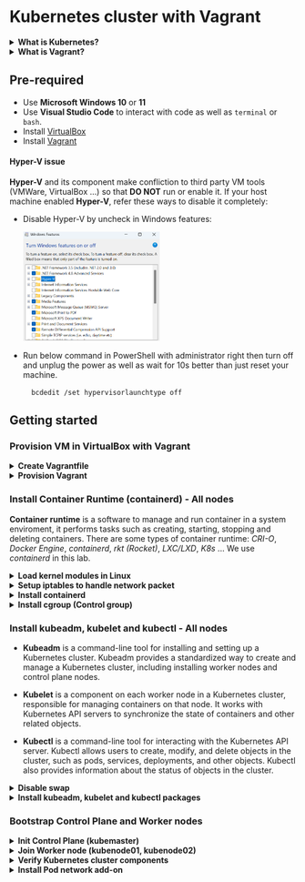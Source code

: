 # Kubernetes cluster with Vagrant

<details><summary><b>What is Kubernetes?</b></summary>


**Kubernetes (K8s)** is an open-source platform that is used to deploy and manage container (Container runtime). Below are some basic concepts in Kubernetes:

- **Node** is a server such as cloud instance, VM of premise or computer where container can be deployed and run. There are 2 types:

    **Worker Node:**

    **Control Plan (Master) Node:**

- **Pod:** A group of containers deployed in the same **Node**. Each pod has a unique IP and shares network as well as storage resources to each other.

- **ReplicaSet:** This resource is used to manage a specify number of **Pods** are running for some purpose.
    
    *Example: If you want to have and persist 3 pods for your web app you have to define them in yaml/yml file.*

    <img src="/images/ReplicaSet.png" width=25% height=25%>

    *This yaml/yml file ensures your nginx app will always has 3 pods running **"replicas: 3"** in the same time with ReplicaSet resource.*        

- **Deployment:** This resource is used to deploy and manage **Pods** and **ReplicaSets**. It can update and rollback **Pods** via **ReplicaSet**.
    
    *Example: Your web app needs to have 2 versions. 1 is for lastest update and 1 is for backup version to rollback once it has accident. Therefore, you have to define 2 ReplicaSets in a Deployment yaml/yml file.*

    <img src="/images/Deployment.png" width=25% height=25%>

    *In this file, if you want to update app version, you just need to change the image then Kubenetes will create a new ReplicaSet with lastest image version for Pods.*

![](/images/Deployment_ReplicaSet_Pod.png)

- **StatefulSets** is a controller that is used to manage stability and consistency application. The best pactice is Database.

- **DaemonSets** is used to deploy an application pod to all node in cluster.

    *Example: You want to setup an Prometheus for all node to monitor. DaemonSets will help easily* 

</details>

<details><summary><b>What is Vagrant?</b></summary>

**Vagrant** is a tool to create infrastructure in virtual machine enviroment. It is **IaC** (Infrastructure as Code) on premise system that may help to define and manage virtual machines using code. Refer [Introduction to Vagrant](https://developer.hashicorp.com/vagrant/intro) to get more information.

</details>

## Pre-required
- Use **Microsoft Windows 10** or **11**
- Use **Visual Studio Code** to interact with code as well as ``terminal`` or ``bash``.
- Install [VirtualBox](https://www.virtualbox.org/wiki/Downloads)
- Install [Vagrant](https://developer.hashicorp.com/vagrant/downloads)


#### Hyper-V issue

**Hyper-V** and its component make confliction to third party VM tools (VMWare, VirtualBox ...) so that **DO NOT** run or enable it. If your host machine enabled **Hyper-V**, refer these ways to disable it completely:
 
- Disable Hyper-V by uncheck in Windows features:

    <img src="/images/disable%20hyper%20v%20in%20windows%20features.png" width=50% height=50%>

- Run below command in PowerShell with administrator right then turn off and unplug the power as well as wait for 10s better than just reset your machine.

        bcdedit /set hypervisorlaunchtype off


## Getting started

### Provision VM in VirtualBox with Vagrant

<details><summary><b>Create Vagrantfile</b></summary>

Run `vagrant init` or create a file with *Vagrantfile* name.

Use as below code or [Vagrantfile](./Vagrantfile):

```
# -*- mode: ruby -*-
# vi:set ft=ruby sw=2 ts=2 sts=2:

# Define the number of control plane (MASTER_NODE) and node (WORKER_NODE)
NUM_MASTER_NODE = 1
NUM_WORKER_NODE = 2

IP_NW = "192.168.56."
MASTER_IP_START = 1
NODE_IP_START = 2

# All Vagrant configuration is done below. The "2" in Vagrant.configure
# configures the configuration version (we support older styles for
# backwards compatibility). Please don't change it unless you know what
# you're doing.
Vagrant.configure("2") do |config|
  # The most common configuration options are documented and commented below.
  # For a complete reference, please see the online documentation at
  # https://docs.vagrantup.com.

  # Every Vagrant development environment requires a box. You can search for
  # boxes at https://vagrantcloud.com/search.
  # Here are some key details about the "ubuntu/bionic64" Vagrant box:
    # Operating System: Ubuntu 18.04 LTS (Bionic Beaver)
        # Ubuntu 18.04 LTS will receive security updates and bug fixes 
        # from Canonical, the company behind Ubuntu, until April 2023 
        # for desktop and server versions, and until April 2028 for 
        # server versions with Extended Security Maintenance (ESM) enabled.
    # Architecture: x86_64 (64-bit)
    # Disk Size: 10 GB
    # RAM: 2 GB
    # CPUs: 2
    # Desktop Environment: None (headless)
    # Provider: VirtualBox
  config.vm.box = "ubuntu/bionic64"

  # Disable automatic box update checking. If you disable this, then
  # boxes will only be checked for updates when the user runs
  # `vagrant box outdated`. This is not recommended.
  config.vm.box_check_update = false

  # View the documentation for the VirtualBox for more
  # information on available options.
  # https://developer.hashicorp.com/vagrant/docs/providers/virtualbox/configuration

  # Provision Control Plane
  (1..NUM_MASTER_NODE).each do |i|
      config.vm.define "kubemaster" do |node|
        node.vm.provider "virtualbox" do |vb|
            vb.name = "kubemaster"
            vb.memory = 2048
            vb.cpus = 2
        end
        node.vm.hostname = "kubemaster"
        node.vm.network :private_network, ip: IP_NW + "#{MASTER_IP_START + i}"
      end
  end


  # Provision Nodes
  (1..NUM_WORKER_NODE).each do |i|
    config.vm.define "kubenode0#{i}" do |node|
        node.vm.provider "virtualbox" do |vb|
            vb.name = "kubenode0#{i}"
            vb.memory = 2048
            vb.cpus = 2
        end
        node.vm.hostname = "kubenode0#{i}"
        node.vm.network :private_network, ip: IP_NW + "#{NODE_IP_START + i}"
    end
  end
end
```

In this **Vagrantfile**, we simply specify:
- Number of virtual machines: ``NUM_MASTER_NODE``, ``NUM_WORKER_NODE``
- IP address: ``IP_NW``, ``MASTER_IP_START``, ``NODE_IP_START``
- Private networking connectivity: ``node.vm.network``
- Unique hostname: ``node.vm.hostname``
- Operating system: ``config.vm.box``
- System resources: ``vb.memory``, ``vb.cpus``
- GUI of VM Machine: `vb.gui`

**Vagrantfile** uses **Ruby** syntax. Refer [here](https://developer.hashicorp.com/vagrant/docs/vagrantfile) to get more information when modifying **Vagrantfile**.

</details>

<details><summary><b>Provision Vagrant</b></summary>

1. Run this command

        vagrant up

    In this step, we may stuck when each machine is bootstrapped because of **Hyper-V** or hardware compatibility.

    ![](/images/stucking%20error.png)

    <img src="/images/stucking%20error%202.png" width=50% height=50%>

    If you do all ways in [Hyper-V issue](#hyper-v-issue) and still get this stucking:
    - Press "Enter" button to trigger manually from VM GUI. 
    - Increase boot_timeout (default is 300s) as terminal message in `Vagrantfile` (This is not the best practice to solve the issue).

        <img src="/images/increase%20boot_timeout.png" width=50% height=50%>
    
    - Remove the stucked-machine in **VirtualBox** and its resource in directory *"C:\Users\YourUser\VirtualBox VMs/"* then `vagrant up` again.
    - Re-install Windows OS (The last choice).

2. Verify provisioned-VM by command:

        vagrant status

    Result:

    <img src="/images/vagrant%20status.png" width=75% height=75%>

3. Remote to each node via ssh using command:

    Kubemaster

        vagrant ssh kubemaster

    Kubenode01

        vagrant ssh kubenode01

    Kubenode02

        vagrant ssh kubenode02



**Vagrant** fowards port 22 and generates keypair for `ssh` by itself so that we do not need to define them in `Vagrantfile`. Refer [Vagrant: SSH Sharing](https://developer.hashicorp.com/vagrant/docs/share/ssh) and [Vagrantfile: config.ssh](https://developer.hashicorp.com/vagrant/docs/vagrantfile/ssh_settings) for more information.

</details>

### Install Container Runtime (containerd) - All nodes

**Container runtime** is a software to manage and run container in a system enviroment, it performs tasks such as creating, starting, stopping and deleting containers. There are some types of container runtime: *CRI-O*, *Docker Engine*, *containerd*, *rkt (Rocket)*, *LXC/LXD*, *K8s* ... We use *containerd* in this lab.

<details><summary><b>Load kernel modules in Linux</b></summary>

Run

    cat <<EOF | sudo tee /etc/modules-load.d/k8s.conf
    overlay
    br_netfilter
    EOF

    sudo modprobe overlay
    sudo modprobe br_netfilter

- Above commands help to define `overlay` and `br_netfilter` kernel module into `k8s.conf` file. `modules-load.d` is a system directory for configuring the kernel module loading process with `.conf` file that specifies the modules will be loaded when system boots up.

- `overlay` module is required when using Docker and Kubenetes because it can create a writeable layer on top of read-only image, allowing multiple containers to share the same image while still maintaining their own file systems.

- `br_netfilter` module supports to filter network packet during the network connection of the Linux kernel. Linux Bridge is a virtual network device that allows multiple physical or virtual network interfaces to be connected to each other to form a single network segment. The br_netfilter module is required to enable the use of iptables rules to filter network packets passing through the bridge. This is very important for containerization technologies like Docker and Kubernetes, as they use network bridges to connect containers to each other and to the outside world.

Verify command:

    lsmod | grep overlay
    lsmod | grep br_netfilter

</details>

<details><summary><b>Setup iptables to handle network packet</b></summary>

Run

    cat <<EOF | sudo tee /etc/sysctl.d/k8s.conf
    net.bridge.bridge-nf-call-iptables  = 1
    net.bridge.bridge-nf-call-ip6tables = 1
    net.ipv4.ip_forward                 = 1
    EOF

    sudo sysctl --system

- `net.bridge.bridge-nf-call-iptables  = 1` command enables to allow packets pass through network bridges by iptables. These packets will be sent to the FORWARD chain of iptables for further control.

- `net.ipv4.ip_forward = 1` command enables to foward the packets between different network interfaces and their intended destination address on the system. This is an important feature for implementing complex network solutions such as virtualization or distributed computer networks.

- `sudo sysctl --system` apply above setting without reboot.

Verify command

    sysctl net.bridge.bridge-nf-call-iptables net.bridge.bridge-nf-call-ip6tables net.ipv4.ip_forward

</details>

<details><summary><b>Install containerd</b></summary>

In this lab, we use `containerd.io` that does not contain **CNI** plugins (install later when bootstrapping control plane and worker nodes).

>CNI (Container Network Interface) has some plugins to support brigde network - iptables such as Flannel, Calico, Weave net (These plugins need to use iptables to config firewall and routing). CNI is compatible with many different network technologies, allowing integration and expansion of network technologies as needed for each application.

Run

    sudo apt-get update

    sudo apt-get install \
    ca-certificates \
    curl \
    gnupg \
    lsb-release

The above command is used to install necessary packages to ensure security and authentication when using other commands in Ubuntu or Debian-based systems. The packages include:

- ``ca-certificates`` contains necessary public certificates to authenticate connections to online services.
- ``curl`` a command-line tool to transfer data to or from a server.
- ``gnupg`` a complete and free implementation of the OpenPGP standard, used for encrypting and signing data.
- ``lsb-release`` provides information about the version of the distribution being used.

Add Docker’s official GPG key

    sudo mkdir -m 0755 -p /etc/apt/keyrings
    curl -fsSL https://download.docker.com/linux/ubuntu/gpg | sudo gpg --dearmor -o /etc/apt/keyrings/docker.gpg

Set up the repository

    echo \
    "deb [arch=$(dpkg --print-architecture) signed-by=/etc/apt/keyrings/docker.gpg] https://download.docker.com/linux/ubuntu \
    $(lsb_release -cs) stable" | sudo tee /etc/apt/sources.list.d/docker.list > /dev/null

Install ``containerd.io``

    sudo apt-get update
    sudo apt-get install containerd.io

</details>

<details><summary><b>Install cgroup (Control group)</b></summary>

**Cgroup (Control group)** is a feature in the Linux operating system that allows for the management and limitation of system resources such as CPU, memory, I/O, and networking for a specific group of processes. These process groups can be related to an application or containerization systems like Docker or Kubernetes.

When installing **cgroup** for a **Kubernetes (k8s) cluster**, the cluster's resources will be managed and limited by **cgroup** to ensure system performance and stability. However, **K8s** does not require users to actively divide resources for processes because it uses abstract objects such as Pods and Containers to manage resources instead of creating and configuring **cgroups** for each application. Therefore, **K8s** will use **cgroups** to manage and limit resources for these Pods and containers, ensuring that they do not affect other processes running on the same node.

There are 2 **cgroup** drivers: **cgroupfs** and **systemd**. 

In this lab, we have `kubelet` and `containerd` using **systemd**. You can use to check the **cgroup** driver type by command:

    cat /proc/mounts | grep cgroup

Run below command to config ``containerd`` use systemd:

    sudo vi /etc/containerd/config.toml

Replace all with below content:

    [plugins."io.containerd.grpc.v1.cri".containerd.runtimes.runc]
        [plugins."io.containerd.grpc.v1.cri".containerd.runtimes.runc.options]
            SystemdCgroup = true

Restart ``containerd``

    sudo systemctl restart containerd

</details>

### Install kubeadm, kubelet and kubectl - All nodes

- **Kubeadm** is a command-line tool for installing and setting up a Kubernetes cluster. Kubeadm provides a standardized way to create and manage a Kubernetes cluster, including installing worker nodes and control plane nodes.

- **Kubelet** is a component on each worker node in a Kubernetes cluster, responsible for managing containers on that node. It works with Kubernetes API servers to synchronize the state of containers and other related objects.

- **Kubectl** is a command-line tool for interacting with the Kubernetes API server. Kubectl allows users to create, modify, and delete objects in the cluster, such as pods, services, deployments, and other objects. Kubectl also provides information about the status of objects in the cluster.

<details><summary><b>Disable swap</b></summary>

**Swap** is a partition on the hard drive of a Linux system used to reduce the use of RAM memory. When the system's RAM is full, swap is used to store data and processes that are currently not being used much to free up RAM memory for other processes.

**Pod** and **container** will run as process in nodes (K8s cluster) and they have to be stability and reliability for application without any impact from another function so that **swap** should be disabled in K8s.

Run

    # First diasbale swap
    sudo swapoff -a

    # And then to disable swap on startup in /etc/fstab
    sudo sed -i '/ swap / s/^\(.*\)$/#\1/g' /etc/fstab

</details>

<details><summary><b>Install kubeadm, kubelet and kubectl packages</b></summary>

``kubeadm``, ``kubelet`` and ``kubectl`` need to match with Kubernetes control plane. Refer [here](https://kubernetes.io/docs/setup/production-environment/tools/kubeadm/create-cluster-kubeadm/#version-skew-policy) to get more information.

Setup **ca-certificate** package for secure communication with **HTTPS-based repositories** using curl.

    sudo apt-get update
    sudo apt-get install -y apt-transport-https ca-certificates curl

Get **Google Cloud public signing key**.

    sudo mkdir -m 0755 -p /etc/apt/keyrings
    sudo curl -fsSLo /etc/apt/keyrings/kubernetes-archive-keyring.gpg https://packages.cloud.google.com/apt/doc/apt-key.gpg

Add **Kubernetes apt repository**.

    echo "deb [signed-by=/etc/apt/keyrings/kubernetes-archive-keyring.gpg] https://apt.kubernetes.io/ kubernetes-xenial main" | sudo tee /etc/apt/sources.list.d/kubernetes.list

Install `kubelet`, `kubeadm` and `kubectl` then pin their version to avoid auto-upgrade:

    sudo apt-get update
    sudo apt-get install -y kubelet kubeadm kubectl
    sudo apt-mark hold kubelet kubeadm kubectl

*The client certificates generated by kubeadm will be expired after 1 year. Refer [here](https://kubernetes.io/docs/tasks/administer-cluster/kubeadm/kubeadm-certs/) to get more information*

</details>

### Bootstrap Control Plane and Worker nodes

<details><summary><b>Init Control Plane (kubemaster)</b></summary>

Run command:

    sudo kubeadm init --apiserver-advertise-address=192.168.56.2 --pod-network-cidr=10.244.0.0/16

- ``--apiserver-advertise-address=192.168.56.2``: Advertise API server of cluster. In this case, we use the same with master node.

- `--pod-network-cidr=10.244.0.0/16`: Create CIDR for pod network. If not, the master node will generate pod CIDR by itself. Do not chose the exist range to avoid confliction.

Success message:

    Your Kubernetes control-plane has initialized successfully!

    To start using your cluster, you need to run the following as a regular user:

    mkdir -p $HOME/.kube
    sudo cp -i /etc/kubernetes/admin.conf $HOME/.kube/config
    sudo chown $(id -u):$(id -g) $HOME/.kube/config

    You should now deploy a Pod network to the cluster.
    Run "kubectl apply -f [podnetwork].yaml" with one of the options listed at:
    /docs/concepts/cluster-administration/addons/

    You can now join any number of machines by running the following on each node
    as root:

    kubeadm join <control-plane-host>:<control-plane-port> --token <token> --discovery-token-ca-cert-hash sha256:<hash>

Save ``kubeadm join <control-plane-host>:<control-plane-port> --token <token> --discovery-token-ca-cert-hash sha256:<hash>`` to join worker node later.

Make `kubectl` run with **non-root user**.

    mkdir -p $HOME/.kube
    sudo cp -i /etc/kubernetes/admin.conf $HOME/.kube/config
    sudo chown $(id -u):$(id -g) $HOME/.kube/config

If you just want to use **root user** for work, run below command.

    export KUBECONFIG=/etc/kubernetes/admin.conf

</details>

<details><summary><b>Join Worker node (kubenode01, kubenode02)</b></summary>

Use the command copied.

    sudo kubeadm join --token <token> <control-plane-host>:<control-plane-port> --discovery-token-ca-cert-hash sha256:<hash>

You can get the token again by command in **kubemaster**.

    kubeadm token list

Output:

        TOKEN                    TTL  EXPIRES              USAGES           DESCRIPTION            EXTRA GROUPS
    8ewj1p.9r9hcjoqgajrj4gi  23h  2018-06-12T02:51:28Z authentication,  The default bootstrap  system:
                                                    signing          token generated by     bootstrappers:
                                                                        'kubeadm init'.        kubeadm:
                                                                                            default-node-token

Token will be expired after 24 hours by default. Run below command in **kubemaster** to get new token.

    kubeadm token create

Run below command to get <hash>.

    openssl x509 -pubkey -in /etc/kubernetes/pki/ca.crt | openssl rsa -pubin -outform der 2>/dev/null | \
    openssl dgst -sha256 -hex | sed 's/^.* //'

Output.

    8cb2de97839780a412b93877f8507ad6c94f73add17d5d7058e91741c9d5ec78

Success message.

    [preflight] Running pre-flight checks

    ... (log output of join workflow) ...

    Node join complete:
    * Certificate signing request sent to control-plane and response
    received.
    * Kubelet informed of new secure connection details.

    Run 'kubectl get nodes' on control-plane to see this machine join.

</details>

<details><summary><b>Verify Kubernetes cluster components</b></summary>

Run below command on all nodes.

    sudo netstat -lntp

Kubemaster output:

    Active Internet connections (only servers)
    Proto Recv-Q Send-Q Local Address           Foreign Address         State       PID/Program name
    tcp        0      0 127.0.0.1:10248         0.0.0.0:*               LISTEN      8013/kubelet
    tcp        0      0 127.0.0.1:10249         0.0.0.0:*               LISTEN      8182/kube-proxy
    tcp        0      0 192.168.56.2:2379       0.0.0.0:*               LISTEN      7811/etcd
    tcp        0      0 127.0.0.1:2379          0.0.0.0:*               LISTEN      7811/etcd
    tcp        0      0 192.168.56.2:2380       0.0.0.0:*               LISTEN      7811/etcd
    tcp        0      0 127.0.0.1:2381          0.0.0.0:*               LISTEN      7811/etcd
    tcp        0      0 127.0.0.1:10257         0.0.0.0:*               LISTEN      7791/kube-controlle
    tcp        0      0 127.0.0.1:10259         0.0.0.0:*               LISTEN      7907/kube-scheduler
    tcp        0      0 127.0.0.1:34677         0.0.0.0:*               LISTEN      2826/containerd
    tcp        0      0 127.0.0.53:53           0.0.0.0:*               LISTEN      817/systemd-resolve
    tcp        0      0 0.0.0.0:22              0.0.0.0:*               LISTEN      1380/sshd
    tcp6       0      0 :::10250                :::*                    LISTEN      8013/kubelet
    tcp6       0      0 :::6443                 :::*                    LISTEN      7884/kube-apiserver
    tcp6       0      0 :::10256                :::*                    LISTEN      8182/kube-proxy
    tcp6       0      0 :::22                   :::*                    LISTEN      1380/sshd

Kubenode output:

    Active Internet connections (only servers)
    Proto Recv-Q Send-Q Local Address           Foreign Address         State       PID/Program name    
    tcp        0      0 127.0.0.1:10248         0.0.0.0:*               LISTEN      8987/kubelet        
    tcp        0      0 127.0.0.1:10249         0.0.0.0:*               LISTEN      9208/kube-proxy     
    tcp        0      0 127.0.0.1:39989         0.0.0.0:*               LISTEN      2785/containerd     
    tcp        0      0 127.0.0.53:53           0.0.0.0:*               LISTEN      782/systemd-resolve 
    tcp        0      0 0.0.0.0:22              0.0.0.0:*               LISTEN      1431/sshd
    tcp6       0      0 :::10250                :::*                    LISTEN      8987/kubelet        
    tcp6       0      0 :::10256                :::*                    LISTEN      9208/kube-proxy     
    tcp6       0      0 :::22                   :::*                    LISTEN      1431/sshd

</details>

<details><summary><b>Install Pod network add-on</b></summary>

Run below command to check all system nodes.

    kubectl get nodes

Output:

    NAME           STATUS     ROLES           AGE    VERSION
    kubemaster     NotReady   control-plane   3h1m   v1.26.2
    kubenode01     NotReady   <none>          3h     v1.26.2
    kubenode02     NotReady   <none>          179m   v1.26.2

Their status is `NotReady`. Run ``kubectl get pods -A`` to check.

    NAMESPACE     NAME                                   READY   STATUS    RESTARTS   AGE
    kube-system   coredns-787d4945fb-5cwlq               0/1     Pending   0          3h8m
    kube-system   coredns-787d4945fb-q2s4p               0/1     Pending   0          3h8m
    kube-system   etcd-controlplane                      1/1     Running   0          3h8m
    kube-system   kube-apiserver-controlplane            1/1     Running   0          3h8m
    kube-system   kube-controller-manager-controlplane   1/1     Running   0          3h8m
    kube-system   kube-proxy-7twwr                       1/1     Running   0          3h7m
    kube-system   kube-proxy-8mxt7                       1/1     Running   0          3h8m
    kube-system   kube-proxy-v9rc6                       1/1     Running   0          3h8m
    kube-system   kube-scheduler-controlplane            1/1     Running   0          3h9m

**CoreDNS** (Cluster DNS) is not started up because **pod network add-on** is not installed completely. It must have **CNI** (Container network interface) plugin to run and manage network for cluster.

In this lab, we will use [Weave Net](https://www.weave.works/docs/net/latest/kubernetes/kube-addon/) add-on.

Run below command in `kubemaster`

    kubectl apply -f https://github.com/weaveworks/weave/releases/download/v2.8.1/weave-daemonset-k8s.yaml

Output:

    serviceaccount/weave-net created
    clusterrole.rbac.authorization.k8s.io/weave-net created
    clusterrolebinding.rbac.authorization.k8s.io/weave-net created
    role.rbac.authorization.k8s.io/weave-net created
    rolebinding.rbac.authorization.k8s.io/weave-net created
    daemonset.apps/weave-net created

Open DaemonSet yaml file in kubemaster:

    kubectl edit ds weave-net -n kube-system

Add ``IPALLOC_RANGE`` variable and set value of ``--pod-network-cidr``

    spec:
    ...
        template:
        ...
            spec:
            ...
                containers:
                ...
                    env:
                    - name: IPALLOC_RANGE
                      value: 10.244.0.0/16
                      ...
                    name: weave

Save file then wait a few minutes to reboot.

Check `kubectl get pods -A` and `kubectl get nodes` again for the success result.

</details>
